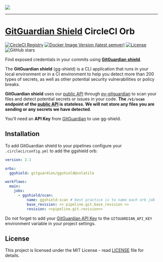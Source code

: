 <a href="https://gitguardian.com/"><img src="https://cdn.jsdelivr.net/gh/GitGuardian/gg-shield-orb/doc/logo.svg"></a>

---

# [GitGuardian Shield](https://github.com/GitGuardian/gg-shield) CircleCI Orb

[![CircleCI Registry](https://img.shields.io/badge/CircleCI%20Registry-v1-undefined.svg?logo=circleci&logoColor=white&style=for-the-badge)](https://circleci.com/orbs/registry/orb/gitguardian/ggshield)
[![Docker Image Version (latest semver)](https://img.shields.io/docker/v/gitguardian/ggshield?color=1B2D55&sort=semver&style=for-the-badge&label=ggshield)](https://hub.docker.com/r/gitguardian/ggshield)
[![License](https://img.shields.io/github/license/GitGuardian/gg-shield-orb?color=%231B2D55&style=for-the-badge)](LICENSE)
![GitHub stars](https://img.shields.io/github/stars/gitguardian/gg-shield-orb?color=%231B2D55&style=for-the-badge)

Find exposed credentials in your commits using [**GitGuardian shield**](https://github.com/GitGuardian/gg-shield).

The **GitGuardian shield** (gg-shield) is a CLI application that runs in your local environment
or in a CI environment to help you detect more than 200 types of secrets, as well as other potential security vulnerabilities or policy breaks.

**GitGuardian shield** uses our [public API](https://api.gitguardian.com/doc) through [py-gitguardian](https://github.com/GitGuardian/py-gitguardian) to scan your files and detect potential secrets or issues in your code. **The `/v1/scan` endpoint of the [public API](https://api.gitguardian.com/doc) is stateless. We will not store any files you are sending or any secrets we have detected**.

You'll need an **API Key** from [GitGuardian](https://dashboard.gitguardian.com/api/v1/auth/user/github_login/authorize?utm_source=github&utm_medium=gg_shield&utm_campaign=shield1) to use gg-shield.

## Installation

To add GitGuardian shield to your pipelines configure your `.circleci/config.yml` to add the ggshield orb:

```yaml
version: 2.1

orbs:
  ggshield: gitguardian/ggshield@volatile

workflows:
  main:
    jobs:
      - ggshield/scan:
          name: ggshield-scan # best practice is to name each orb job
          base_revision: << pipeline.git.base_revision >>
          revision: <<pipeline.git.revision>>
```

Do not forget to add your [GitGuardian API Key](https://dashboard.gitguardian.com/api/v1/auth/user/github_login/authorize?utm_source=github&utm_medium=gg_shield&utm_campaign=shield1) to the `GITGUARDIAN_API_KEY` environment variable in your project settings.

## License

This project is licensed under the MIT License - read [LICENSE](LICENSE) file for details.
